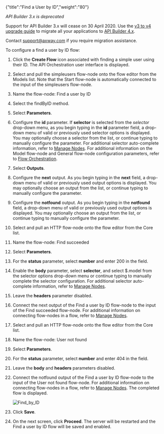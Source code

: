 {"title":"Find a User by ID","weight":"80"}

*API Builder 3.x is deprecated*

Support for API Builder 3.x will cease on 30 April 2020. Use the [v3 to v4 upgrade guide](https://docs.axway.com/bundle/API_Builder_4x_allOS_en/page/api_builder_v3_to_v4_upgrade_guide.html) to migrate all your applications to [API Builder 4.x](https://docs.axway.com/bundle/API_Builder_4x_allOS_en/page/api_builder_getting_started_guide.html).

Contact [support@axway.com](mailto:support@axway.com) if you require migration assistance.

To configure a find a user by ID flow:

1. Click the **Create Flow** icon associated with finding a simple user using their ID.
    The API Orchestration user interface is displayed.

2. Select and pull the simpleusers flow-node onto the flow editor from the Models list. Note that the Start flow-node is automatically connected to the input of the simpleusers flow-node.

3. Name the flow-node: Find a user by ID

4. Select the findByID method.

5. Select **Parameters**.

6. Configure the **id** parameter. If **selector** is selected from the _selector_ drop-down menu, as you begin typing in the **id** parameter field, a drop-down menu of valid or previously used selector options is displayed. You may optionally choose a selector from the list, or continue typing to manually configure the parameter. For additional selector auto-complete information, refer to [Manage Nodes](/docs/appc/Axway_API_Builder/API_Builder/API_Builder_Developer_Guide/API_Builder_Flows/Manage_Nodes/). For additional information on the Model flow-node and General flow-node configuration parameters, refer to [Flow Orchestration](/docs/appc/Axway_API_Builder/API_Builder/API_Builder_Developer_Guide/API_Builder_Flows/Flow_Orchestration/).

7. Select **Outputs**.

8. Configure the **next** output. As you begin typing in the **next** field, a drop-down menu of valid or previously used output options is displayed. You may optionally choose an output from the list, or continue typing to manually configure the parameter.

9. Configure the **notfound** output. As you begin typing in the **notfound** field, a drop-down menu of valid or previously used output options is displayed. You may optionally choose an output from the list, or continue typing to manually configure the parameter.

10. Select and pull an HTTP flow-node onto the flow editor from the Core list.

11. Name the flow-node: Find succeeded

12. Select **Parameters**.

13. For the **status** parameter, select **number** and enter 200 in the field.

14. Enable the **body** parameter, select **selector**, and select $.model from the selector options drop-down menu or continue typing to manually complete the selector configuration. For additional selector auto-complete information, refer to [Manage Nodes](/docs/appc/Axway_API_Builder/API_Builder/API_Builder_Developer_Guide/API_Builder_Flows/Manage_Nodes/).

15. Leave the **headers** parameter disabled.

16. Connect the next output of the Find a user by ID flow-node to the input of the Find succeeded flow-node. For additional information on connecting flow-nodes in a flow, refer to [Manage Nodes](/docs/appc/Axway_API_Builder/API_Builder/API_Builder_Developer_Guide/API_Builder_Flows/Manage_Nodes/).

17. Select and pull an HTTP flow-node onto the flow editor from the Core list.

18. Name the flow-node: User not found

19. Select **Parameters**.

20. For the **status** parameter, select **number** and enter 404 in the field.

21. Leave the **body** and **headers** parameters disabled.

22. Connect the notfound output of the Find a user by ID flow-node to the input of the User not found flow-node. For additional information on connecting flow-nodes in a flow, refer to [Manage Nodes](/docs/appc/Axway_API_Builder/API_Builder/API_Builder_Developer_Guide/API_Builder_Flows/Manage_Nodes/). The completed flow is displayed.

    ![Find_by_ID](/Images/appc/download/attachments/52298576/Find_by_ID.png)
23. Click **Save**.

24. On the next screen, click **Proceed**. The server will be restarted and the Find a user by ID flow will be saved and enabled.
